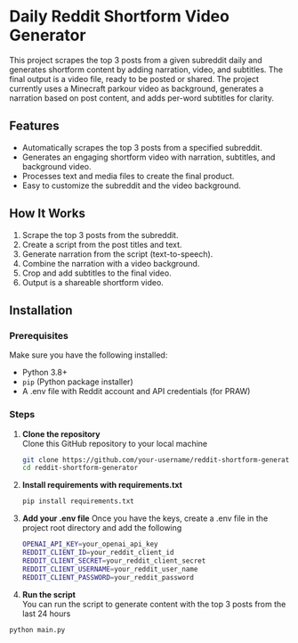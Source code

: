 # Daily Reddit Shortform Video Generator

This project scrapes the top 3 posts from a given subreddit daily and generates shortform content by adding narration, video, and subtitles. The final output is a video file, ready to be posted or shared. The project currently uses a Minecraft parkour video as background, generates a narration based on post content, and adds per-word subtitles for clarity.

## Features

- Automatically scrapes the top 3 posts from a specified subreddit.
- Generates an engaging shortform video with narration, subtitles, and background video.
- Processes text and media files to create the final product.
- Easy to customize the subreddit and the video background.

## How It Works

1. Scrape the top 3 posts from the subreddit.
2. Create a script from the post titles and text.
3. Generate narration from the script (text-to-speech).
4. Combine the narration with a video background.
5. Crop and add subtitles to the final video.
6. Output is a shareable shortform video.

## Installation

### Prerequisites

Make sure you have the following installed:

- Python 3.8+
- `pip` (Python package installer)
- A .env file with Reddit account and API credentials (for PRAW)

### Steps

1. **Clone the repository**  
   Clone this GitHub repository to your local machine
   ```bash
   git clone https://github.com/your-username/reddit-shortform-generator.git
   cd reddit-shortform-generator
   ```
2. **Install requirements with requirements.txt**
    ```bash
   pip install requirements.txt
   ```
3. **Add your .env file**
   Once you have the keys, create a .env file in the project root directory and add the following
   ```bash
   OPENAI_API_KEY=your_openai_api_key
   REDDIT_CLIENT_ID=your_reddit_client_id
   REDDIT_CLIENT_SECRET=your_reddit_client_secret
   REDDIT_CLIENT_USERNAME=your_reddit_user_name
   REDDIT_CLIENT_PASSWORD=your_reddit_password
   ```
4.  **Run the script**  
   You can run the script to generate content with the top 3 posts from the last 24 hours
   ```bash
   python main.py
   ```

